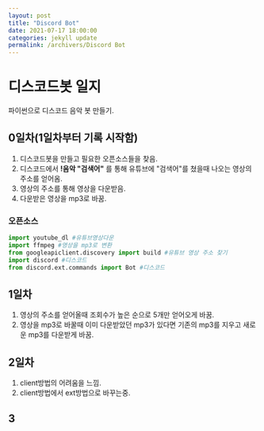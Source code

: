 ```yaml
---
layout: post
title: "Discord Bot"
date: 2021-07-17 18:00:00
categories: jekyll update
permalink: /archivers/Discord Bot
---
```


# 디스코드봇 일지
파이썬으로 디스코드 음악 봇 만들기.

## 0일차(1일차부터 기록 시작함)
1. 디스코드봇을 만들고 필요한 오픈소스들을 찾음.
2. 디스코드에서 **!음악 "검색어"** 를 통해 유튜브에 "검색어"를 쳤을때 나오는 영상의 주소를 얻어옴.
3. 영상의 주소를 통해 영상을 다운받음.
4. 다운받은 영상을 mp3로 바꿈.

### 오픈소스
```python
import youtube_dl #유튜브영상다운
import ffmpeg #영상을 mp3로 변환
from googleapiclient.discovery import build #유튜브 영상 주소 찾기
import discord #디스코드
from discord.ext.commands import Bot #디스코드
```

## 1일차
1. 영상의 주소를 얻어올때 조회수가 높은 순으로 5개만 얻어오게 바꿈.
2. 영상을 mp3로 바꿀때 이미 다운받았던 mp3가 있다면 기존의 mp3를 지우고 새로운 mp3를 다운받게 바꿈.

## 2일차
1. client방법의 어려움을 느낌.
2. client방법에서 ext방법으로 바꾸는중.

## 3
